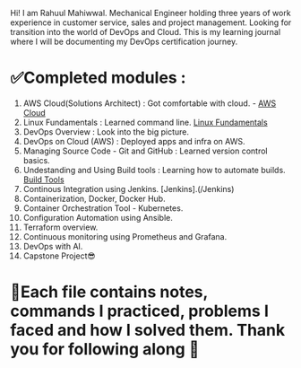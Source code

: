 Hi! I am Rahuul Mahiwwal. Mechanical Engineer holding three years of work experience in customer service, sales and project management. Looking for transition into the world of DevOps and Cloud. 
This is my learning journal where I will be documenting my DevOps certification journey. 

# ✅Completed modules : 
1. AWS Cloud(Solutions Architect) : Got comfortable with cloud. - [AWS Cloud](./AWS_Cloud.md)
2. Linux Fundamentals : Learned command line. [Linux Fundamentals](./Linux%20Fundamentals)
3. DevOps Overview : Look into the big picture.
4. DevOps on Cloud (AWS) : Deployed apps and infra on AWS.
5. Managing Source Code - Git and GitHub : Learned version control basics.
6. Undestanding and Using Build tools : Learning how to automate builds. [Build Tools](./Understanding%20and%20Using%20Build%20Tools)
7. Continous Integration using Jenkins. [Jenkins].(/Jenkins)
8. Containerization, Docker, Docker Hub.
9. Container Orchestration Tool - Kubernetes.
10. Configuration Automation using Ansible.
11. Terraform overview.
12. Continuous monitoring using Prometheus and Grafana.
13. DevOps with AI.
14. Capstone Project😎


# 🌱Each file contains notes, commands I practiced, problems I faced and how I solved them. Thank you for following along 🚀
